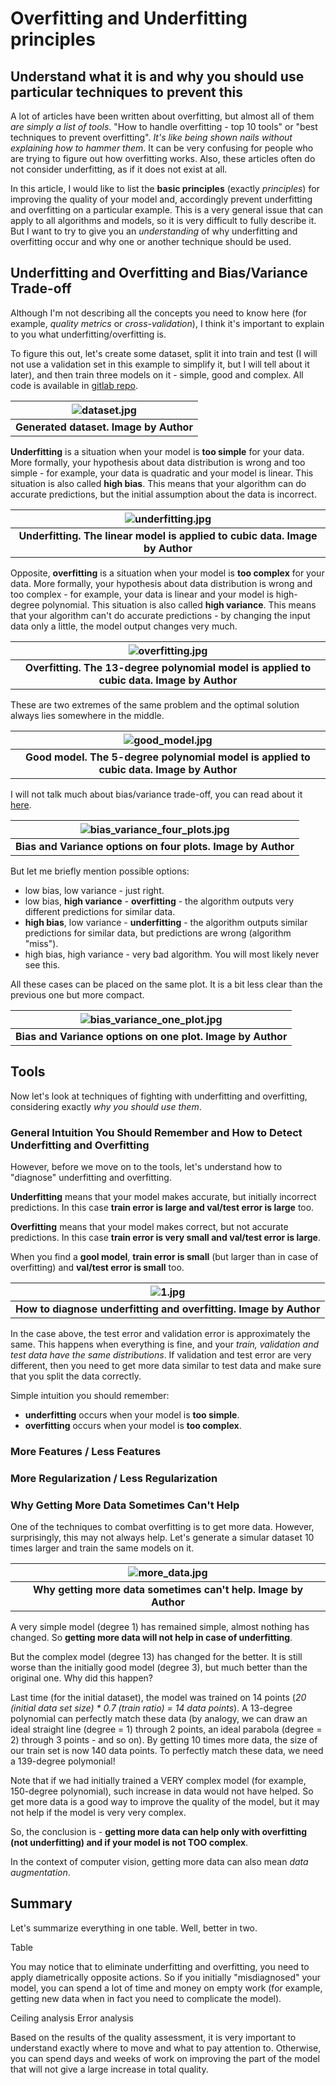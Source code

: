 # Overfitting and Underfitting principles
## Understand what it is and why you should use particular techniques to prevent this

A lot of articles have been written about overfitting, but almost all of them *are simply a list of tools*. "How to handle overfitting - top 10 tools" or "best techniques to prevent overfitting". *It's like being shown nails without explaining how to hammer them*. It can be very confusing for people who are trying to figure out how overfitting works. Also, these articles often do not consider underfitting, as if it does not exist at all.

In this article, I would like to list the **basic principles** (exactly *principles*) for improving the quality of your model and, accordingly prevent underfitting and overfitting on a particular example. This is a very general issue that can apply to all algorithms and models, so it is very difficult to fully describe it. But I want to try to give you an *understanding* of why underfitting and overfitting occur and why one or another technique should be used.

## Underfitting and Overfitting and Bias/Variance Trade-off

Although I'm not describing all the concepts you need to know here (for example, *quality metrics* or *cross-validation*), I think it's important to explain to you what underfitting/overfitting is.

To figure this out, let's create some dataset, split it into train and test (I will not use a validation set in this example to simplify it, but I will tell about it later), and then train three models on it - simple, good and complex. All code is available in [gitlab repo](https://gitlab.com/Winston-90/underfitting_vs_overfitting).

| ![dataset.jpg](./img/dataset.jpg) |
|:--:|
| <b>Generated dataset. Image by Author</b>|

**Underfitting** is a situation when your model is **too simple** for your data. More formally, your hypothesis about data distribution is wrong and too simple - for example, your data is quadratic and your model is linear. 
This situation is also called **high bias**. This means that your algorithm can do accurate predictions, but the initial assumption about the data is incorrect.

| ![underfitting.jpg](./img/underfitting.jpg) |
|:--:|
| <b>Underfitting. The linear model is applied to cubic data. Image by Author</b>|

Opposite, **overfitting** is a situation when your model is **too complex** for your data. More formally, your hypothesis about data distribution is wrong and too complex - for example, your data is linear and your model is high-degree polynomial.
This situation is also called **high variance**. This means that your algorithm can't do accurate predictions - by changing the input data only a little, the model output changes very much.

| ![overfitting.jpg](./img/overfitting.jpg) |
|:--:|
| <b>Overfitting. The 13-degree polynomial model is applied to cubic data. Image by Author</b>|

These are two extremes of the same problem and the optimal solution always lies somewhere in the middle.

| ![good_model.jpg](./img/good_model.jpg) |
|:--:|
| <b>Good model. The 5-degree polynomial model is applied to cubic data. Image by Author</b>|

I will not talk much about bias/variance trade-off, you can read about it [here](https://towardsdatascience.com/understanding-the-bias-variance-tradeoff-165e6942b229).

| ![bias_variance_four_plots.jpg](./img/bias_variance_four_plots.jpg) |
|:--:|
| <b>Bias and Variance options on four plots. Image by Author</b>|

But let me briefly mention possible options:
- low bias, low variance - just right.
- low bias, **high variance** - **overfitting** - the algorithm outputs very different predictions for similar data.
- **high bias**, low variance - **underfitting** - the algorithm outputs similar predictions for similar data, but predictions are wrong (algorithm "miss").
- high bias, high variance - very bad algorithm. You will most likely never see this.

All these cases can be placed on the same plot. It is a bit less clear than the previous one but more compact.

| ![bias_variance_one_plot.jpg](./img/bias_variance_one_plot.jpg) |
|:--:|
| <b>Bias and Variance options on one plot. Image by Author</b>|

## Tools

Now let's look at techniques of fighting with underfitting and overfitting, considering exactly *why you should use them*.

### General Intuition You Should Remember and How to Detect Underfitting and Overfitting

However, before we move on to the tools, let's understand how to "diagnose" underfitting and overfitting.

**Underfitting** means that your model makes accurate, but initially incorrect predictions. In this case **train error is large and val/test error is large** too.

**Overfitting** means that your model makes correct, but not accurate predictions. In this case **train error is very small and val/test error is large**.

When you find a **gool model**, **train error is small** (but larger than in case of overfitting) and **val/test error is small** too.

| ![1.jpg](./img/1.jpg) |
|:--:|
| <b>How to diagnose underfitting and overfitting. Image by Author</b>|

In the case above, the test error and validation error is approximately the same. This happens when everything is fine, and your *train, validation and test data have the same distributions*. If validation and test error are very different, then you need to get more data similar to test data and make sure that you split the data correctly.

Simple intuition you should remember:
- **underfitting** occurs when your model is **too simple**.
- **overfitting** occurs when your model is **too complex**.

### More Features / Less Features



### More Regularization / Less Regularization



### Why Getting More Data Sometimes Can't Help

One of the techniques to combat overfitting is to get more data. However, surprisingly, this may not always help. Let's generate a simular dataset 10 times larger and train the same models on it.

| ![more_data.jpg](./img/more_data.jpg) |
|:--:|
| <b>Why getting more data sometimes can't help. Image by Author</b>|

A very simple model (degree 1) has remained simple, almost nothing has changed. So **getting more data will not help in case of underfitting**.

But the complex model (degree 13) has changed for the better. It is still worse than the initially good model (degree 3), but much better than the original one. Why did this happen?

Last time (for the initial dataset), the model was trained on 14 points (*20 (initial data set size) * 0.7 (train ratio) = 14 data points*). A 13-degree polynomial can perfectly match these data (by analogy, we can draw an ideal straight line (degree = 1) through 2 points, an ideal parabola (degree = 2) through 3 points - and so on). By getting 10 times more data, the size of our train set is now 140 data points. To perfectly match these data, we need a 139-degree polymonial!

Note that if we had initially trained a VERY complex model (for example, 150-degree polynomial), such increase in data would not have helped. So get more data is a good way to improve the quality of the model, but it may not help if the model is very very complex.

So, the conclusion is - **getting more data can help only with overfitting (not underfitting) and if your model is not TOO complex**. 

In the context of computer vision, getting more data can also mean *data augmentation*. 

## Summary

Let's summarize everything in one table. Well, better in two.

Table

You may notice that to eliminate underfitting and overfitting, you need to apply diametrically opposite actions. So if you initially "misdiagnosed" your model, you can spend a lot of time and money on empty work (for example, getting new data when in fact you need to complicate the model).

Ceiling analysis
Error analysis

Based on the results of the quality assessment, it is very important to understand exactly where to move and what to pay attention to. Otherwise, you can spend days and weeks of work on improving the part of the model that will not give a large increase in total quality.